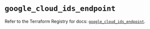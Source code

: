 # `google_cloud_ids_endpoint`

Refer to the Terraform Registry for docs: [`google_cloud_ids_endpoint`](https://registry.terraform.io/providers/hashicorp/google/6.18.0/docs/resources/cloud_ids_endpoint).
